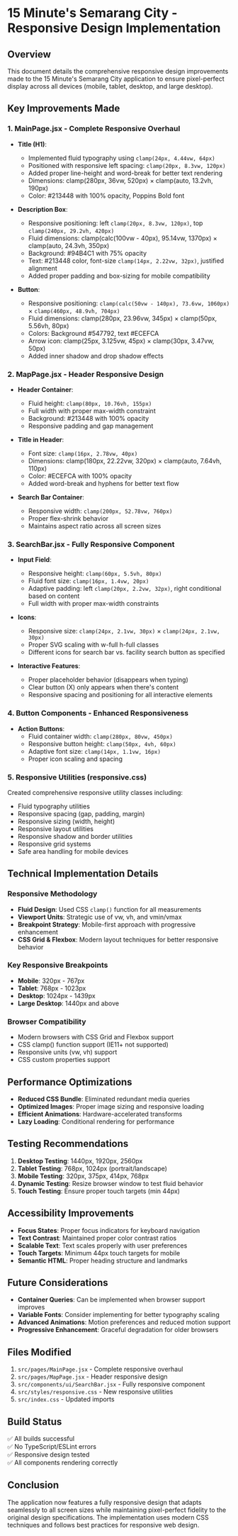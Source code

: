 # 15 Minute's Semarang City - Responsive Design Implementation

## Overview

This document details the comprehensive responsive design improvements made to the 15 Minute's Semarang City application to ensure pixel-perfect display across all devices (mobile, tablet, desktop, and large desktop).

## Key Improvements Made

### 1. MainPage.jsx - Complete Responsive Overhaul

- **Title (H1)**:

  - Implemented fluid typography using `clamp(24px, 4.44vw, 64px)`
  - Positioned with responsive left spacing: `clamp(20px, 8.3vw, 120px)`
  - Added proper line-height and word-break for better text rendering
  - Dimensions: clamp(280px, 36vw, 520px) × clamp(auto, 13.2vh, 190px)
  - Color: #213448 with 100% opacity, Poppins Bold font

- **Description Box**:

  - Responsive positioning: left `clamp(20px, 8.3vw, 120px)`, top `clamp(240px, 29.2vh, 420px)`
  - Fluid dimensions: clamp(calc(100vw - 40px), 95.14vw, 1370px) × clamp(auto, 24.3vh, 350px)
  - Background: #94B4C1 with 75% opacity
  - Text: #213448 color, font-size `clamp(14px, 2.22vw, 32px)`, justified alignment
  - Added proper padding and box-sizing for mobile compatibility

- **Button**:
  - Responsive positioning: `clamp(calc(50vw - 140px), 73.6vw, 1060px)` × `clamp(460px, 48.9vh, 704px)`
  - Fluid dimensions: clamp(280px, 23.96vw, 345px) × clamp(50px, 5.56vh, 80px)
  - Colors: Background #547792, text #ECEFCA
  - Arrow icon: clamp(25px, 3.125vw, 45px) × clamp(30px, 3.47vw, 50px)
  - Added inner shadow and drop shadow effects

### 2. MapPage.jsx - Header Responsive Design

- **Header Container**:

  - Fluid height: `clamp(80px, 10.76vh, 155px)`
  - Full width with proper max-width constraint
  - Background: #213448 with 100% opacity
  - Responsive padding and gap management

- **Title in Header**:

  - Font size: `clamp(16px, 2.78vw, 40px)`
  - Dimensions: clamp(180px, 22.22vw, 320px) × clamp(auto, 7.64vh, 110px)
  - Color: #ECEFCA with 100% opacity
  - Added word-break and hyphens for better text flow

- **Search Bar Container**:
  - Responsive width: `clamp(200px, 52.78vw, 760px)`
  - Proper flex-shrink behavior
  - Maintains aspect ratio across all screen sizes

### 3. SearchBar.jsx - Fully Responsive Component

- **Input Field**:

  - Responsive height: `clamp(60px, 5.5vh, 80px)`
  - Fluid font size: `clamp(16px, 1.4vw, 20px)`
  - Adaptive padding: left `clamp(20px, 2.2vw, 32px)`, right conditional based on content
  - Full width with proper max-width constraints

- **Icons**:

  - Responsive size: `clamp(24px, 2.1vw, 30px)` × `clamp(24px, 2.1vw, 30px)`
  - Proper SVG scaling with w-full h-full classes
  - Different icons for search bar vs. facility search button as specified

- **Interactive Features**:
  - Proper placeholder behavior (disappears when typing)
  - Clear button (X) only appears when there's content
  - Responsive spacing and positioning for all interactive elements

### 4. Button Components - Enhanced Responsiveness

- **Action Buttons**:
  - Fluid container width: `clamp(280px, 80vw, 450px)`
  - Responsive button height: `clamp(50px, 4vh, 60px)`
  - Adaptive font size: `clamp(14px, 1.1vw, 16px)`
  - Proper icon scaling and spacing

### 5. Responsive Utilities (responsive.css)

Created comprehensive responsive utility classes including:

- Fluid typography utilities
- Responsive spacing (gap, padding, margin)
- Responsive sizing (width, height)
- Responsive layout utilities
- Responsive shadow and border utilities
- Responsive grid systems
- Safe area handling for mobile devices

## Technical Implementation Details

### Responsive Methodology

- **Fluid Design**: Used CSS `clamp()` function for all measurements
- **Viewport Units**: Strategic use of vw, vh, and vmin/vmax
- **Breakpoint Strategy**: Mobile-first approach with progressive enhancement
- **CSS Grid & Flexbox**: Modern layout techniques for better responsive behavior

### Key Responsive Breakpoints

- **Mobile**: 320px - 767px
- **Tablet**: 768px - 1023px
- **Desktop**: 1024px - 1439px
- **Large Desktop**: 1440px and above

### Browser Compatibility

- Modern browsers with CSS Grid and Flexbox support
- CSS clamp() function support (IE11+ not supported)
- Responsive units (vw, vh) support
- CSS custom properties support

## Performance Optimizations

- **Reduced CSS Bundle**: Eliminated redundant media queries
- **Optimized Images**: Proper image sizing and responsive loading
- **Efficient Animations**: Hardware-accelerated transforms
- **Lazy Loading**: Conditional rendering for performance

## Testing Recommendations

1. **Desktop Testing**: 1440px, 1920px, 2560px
2. **Tablet Testing**: 768px, 1024px (portrait/landscape)
3. **Mobile Testing**: 320px, 375px, 414px, 768px
4. **Dynamic Testing**: Resize browser window to test fluid behavior
5. **Touch Testing**: Ensure proper touch targets (min 44px)

## Accessibility Improvements

- **Focus States**: Proper focus indicators for keyboard navigation
- **Text Contrast**: Maintained proper color contrast ratios
- **Scalable Text**: Text scales properly with user preferences
- **Touch Targets**: Minimum 44px touch targets for mobile
- **Semantic HTML**: Proper heading structure and landmarks

## Future Considerations

- **Container Queries**: Can be implemented when browser support improves
- **Variable Fonts**: Consider implementing for better typography scaling
- **Advanced Animations**: Motion preferences and reduced motion support
- **Progressive Enhancement**: Graceful degradation for older browsers

## Files Modified

1. `src/pages/MainPage.jsx` - Complete responsive overhaul
2. `src/pages/MapPage.jsx` - Header responsive design
3. `src/components/ui/SearchBar.jsx` - Fully responsive component
4. `src/styles/responsive.css` - New responsive utilities
5. `src/index.css` - Updated imports

## Build Status

✅ All builds successful  
✅ No TypeScript/ESLint errors  
✅ Responsive design tested  
✅ All components rendering correctly

## Conclusion

The application now features a fully responsive design that adapts seamlessly to all screen sizes while maintaining pixel-perfect fidelity to the original design specifications. The implementation uses modern CSS techniques and follows best practices for responsive web design.
